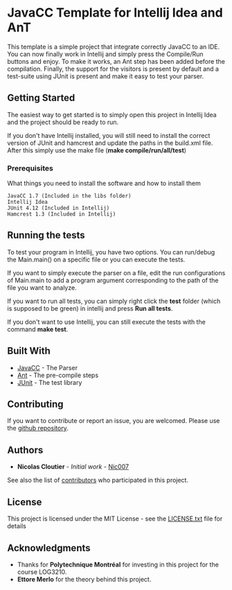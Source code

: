 # JavaCC Template for Intellij Idea and AnT

This template is a simple project that integrate correctly JavaCC to an IDE. You can now finally work in Intellij and simply press the Compile/Run buttons and enjoy. To make it works, an Ant step has been added before the compilation. Finally, the support for the visitors is present by default and a test-suite using JUnit is present and make it easy to test your parser.

## Getting Started

The easiest way to get started is to simply open this project in Intellij Idea and the project should be ready to run.

If you don't have Intellij installed, you will still need to install the correct version of JUnit and hamcrest and update the paths in the build.xml file. After this simply use the make file (**make compile/run/all/test**)

### Prerequisites

What things you need to install the software and how to install them

```
JavaCC 1.7 (Included in the libs folder)
Intellij Idea
JUnit 4.12 (Included in Intellij)
Hamcrest 1.3 (Included in Intellij)
```

## Running the tests

To test your program in Intellij, you have two options. You can run/debug the Main.main() on a specific file or you can execute the tests.

If you want to simply execute the parser on a file, edit the run configurations of Main.main to add a program argument corresponding to the path of the file you want to analyze.

If you want to run all tests, you can simply right click the **test** folder (which is supposed to be green) in intellij and press **Run all tests**.

If you don't want to use Intellij, you can still execute the tests with the command **make test**.

## Built With

* [JavaCC](https://javacc.org/doc) - The Parser
* [Ant](http://ant.apache.org/) - The pre-compile steps
* [JUnit](http://junit.org/junit4/) - The test library

## Contributing

If you want to contribute or report an issue, you are welcomed. Please use the [github repository](https://github.com/Nic007/JavaCC-Template).

## Authors

* **Nicolas Cloutier** - *Initial work* - [Nic007](https://github.com/Nic007)

See also the list of [contributors](https://github.com/your/project/contributors) who participated in this project.

## License

This project is licensed under the MIT License - see the [LICENSE.txt](LICENSE.txt) file for details

## Acknowledgments

* Thanks for **Polytechnique Montréal** for investing in this project for the course LOG3210.
* **Ettore Merlo** for the theory behind this project.